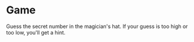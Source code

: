 # Game
Guess the secret number in the magician's hat. If your guess is too high or too low, you'll get a hint.
